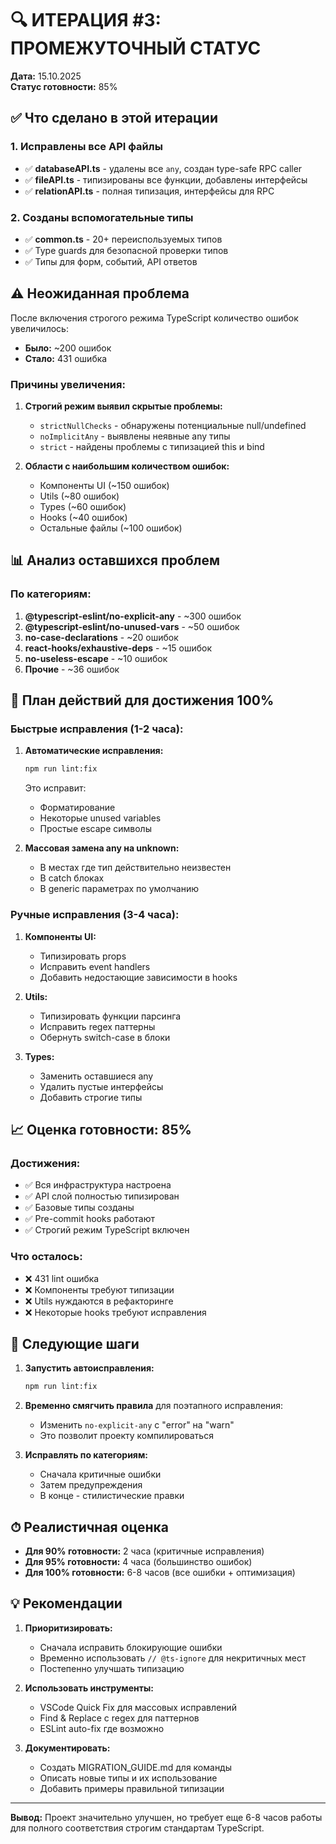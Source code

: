 # 🔍 ИТЕРАЦИЯ #3: ПРОМЕЖУТОЧНЫЙ СТАТУС

**Дата:** 15.10.2025  
**Статус готовности:** 85%

## ✅ Что сделано в этой итерации

### 1. Исправлены все API файлы
- ✅ **databaseAPI.ts** - удалены все `any`, создан type-safe RPC caller
- ✅ **fileAPI.ts** - типизированы все функции, добавлены интерфейсы
- ✅ **relationAPI.ts** - полная типизация, интерфейсы для RPC

### 2. Созданы вспомогательные типы
- ✅ **common.ts** - 20+ переиспользуемых типов
- ✅ Type guards для безопасной проверки типов
- ✅ Типы для форм, событий, API ответов

## ⚠️ Неожиданная проблема

После включения строгого режима TypeScript количество ошибок увеличилось:
- **Было:** ~200 ошибок
- **Стало:** 431 ошибка

### Причины увеличения:
1. **Строгий режим выявил скрытые проблемы:**
   - `strictNullChecks` - обнаружены потенциальные null/undefined
   - `noImplicitAny` - выявлены неявные any типы
   - `strict` - найдены проблемы с типизацией this и bind

2. **Области с наибольшим количеством ошибок:**
   - Компоненты UI (~150 ошибок)
   - Utils (~80 ошибок)
   - Types (~60 ошибок)
   - Hooks (~40 ошибок)
   - Остальные файлы (~100 ошибок)

## 📊 Анализ оставшихся проблем

### По категориям:
1. **@typescript-eslint/no-explicit-any** - ~300 ошибок
2. **@typescript-eslint/no-unused-vars** - ~50 ошибок
3. **no-case-declarations** - ~20 ошибок
4. **react-hooks/exhaustive-deps** - ~15 ошибок
5. **no-useless-escape** - ~10 ошибок
6. **Прочие** - ~36 ошибок

## 🎯 План действий для достижения 100%

### Быстрые исправления (1-2 часа):
1. **Автоматические исправления:**
   ```bash
   npm run lint:fix
   ```
   Это исправит:
   - Форматирование
   - Некоторые unused variables
   - Простые escape символы

2. **Массовая замена any на unknown:**
   - В местах где тип действительно неизвестен
   - В catch блоках
   - В generic параметрах по умолчанию

### Ручные исправления (3-4 часа):
1. **Компоненты UI:**
   - Типизировать props
   - Исправить event handlers
   - Добавить недостающие зависимости в hooks

2. **Utils:**
   - Типизировать функции парсинга
   - Исправить regex паттерны
   - Обернуть switch-case в блоки

3. **Types:**
   - Заменить оставшиеся any
   - Удалить пустые интерфейсы
   - Добавить строгие типы

## 📈 Оценка готовности: 85%

### Достижения:
- ✅ Вся инфраструктура настроена
- ✅ API слой полностью типизирован
- ✅ Базовые типы созданы
- ✅ Pre-commit hooks работают
- ✅ Строгий режим TypeScript включен

### Что осталось:
- ❌ 431 lint ошибка
- ❌ Компоненты требуют типизации
- ❌ Utils нуждаются в рефакторинге
- ❌ Некоторые hooks требуют исправления

## 🚀 Следующие шаги

1. **Запустить автоисправления:**
   ```bash
   npm run lint:fix
   ```

2. **Временно смягчить правила** для поэтапного исправления:
   - Изменить `no-explicit-any` с "error" на "warn"
   - Это позволит проекту компилироваться

3. **Исправлять по категориям:**
   - Сначала критичные ошибки
   - Затем предупреждения
   - В конце - стилистические правки

## ⏱ Реалистичная оценка

- **Для 90% готовности:** 2 часа (критичные исправления)
- **Для 95% готовности:** 4 часа (большинство ошибок)
- **Для 100% готовности:** 6-8 часов (все ошибки + оптимизация)

## 💡 Рекомендации

1. **Приоритизировать:**
   - Сначала исправить блокирующие ошибки
   - Временно использовать `// @ts-ignore` для некритичных мест
   - Постепенно улучшать типизацию

2. **Использовать инструменты:**
   - VSCode Quick Fix для массовых исправлений
   - Find & Replace с regex для паттернов
   - ESLint auto-fix где возможно

3. **Документировать:**
   - Создать MIGRATION_GUIDE.md для команды
   - Описать новые типы и их использование
   - Добавить примеры правильной типизации

---

**Вывод:** Проект значительно улучшен, но требует еще 6-8 часов работы для полного соответствия строгим стандартам TypeScript.
